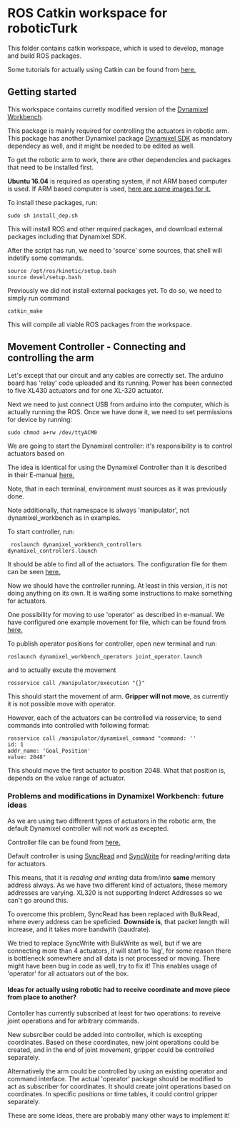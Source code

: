 # ROS Catkin workspace for roboticTurk

This folder contains catkin workspace, which is used to develop, manage and build ROS packages.

Some tutorials for actually using Catkin can be found from [here.](http://wiki.ros.org/catkin/Tutorials)

## Getting started

This workspace contains curretly modified version of the [Dynamixel Workbench](http://emanual.robotis.com/docs/en/software/dynamixel/dynamixel_workbench/).

This package is mainly required for controlling the actuators in robotic arm. This package has another Dynamixel package [Dynamixel SDK](http://emanual.robotis.com/docs/en/software/dynamixel/dynamixel_sdk/overview/) as mandatory dependecy as well, and it might be needed to be edited as well.

To get the robotic arm to work, there are other dependencies and packages that need to be installed first.

**Ubuntu 16.04** is required as operating system, if not ARM based computer is used.
If ARM based computer is used, [here are some images for it.](https://downloads.ubiquityrobotics.com/pi.html)

To install these packages, run:
```shell
sudo sh install_dep.sh
```

This will install ROS and other required packages, and download external packages including that Dynamixel SDK.

After the script has run, we need to 'source' some sources, that shell will indetify some commands.

```shell
source /opt/ros/kinetic/setup.bash
source devel/setup.bash
````
Previously we did not install external packages yet. To do so, we need to simply run command 
```shell
catkin_make
```
This will compile all viable ROS packages from the workspace.

## Movement Controller - Connecting and controlling the arm

Let's except that our circuit and any cables are correctly set.
The arduino board has 'relay' code uploaded and its running.
Power has been connected to five XL430 actuators and for one XL-320 actuator.

Next we need to just connect USB from arduino into the computer, which is actually running the ROS. Once we have done it, we need to set permissions for device by running:

```shell
sudo chmod a+rw /dev/ttyACM0
```

We are going to start the Dynamixel controller: it's responsibility is to control actuators based on 

The idea is identical for using the Dynamixel Controller than it is described in their E-manual [here.](emanual.robotis.com/docs/en/software/dynamixel/dynamixel_workbench/#controllers)

Note, that in each terminal, environment must sources as it was previously done.

Note additionally, that namespace is always 'manipulator', not dynamixel_workbench as in examples.

To start controller, run:
```shell
 roslaunch dynamixel_workbench_controllers dynamixel_controllers.launch
 ```

 It should be able to find all of the actuators. The configuration file for them can be seen [here.](src/dynamixel-workbench/dynamixel_workbench_controllers/config/koura.yaml)

 Now we should have the controller running. At least in this version, it is not doing anything on its own. It is waiting some instructions to make something for actuators.

 One possibility for moving to use 'operator' as described in e-manual.
 We have configured one example movement for file, which can be found from [here.](src/dynamixel-workbench/dynamixel_workbench_operators/config/demo.yaml)

 To publish operator positions for controller, open new terminal and run:
 ```shell
 roslaunch dynamixel_workbench_operators joint_operator.launch
 ```
 and to actually excute the movement
 ```shell
 rosservice call /manipulator/execution "{}"
 ```

This should start the movement of arm. **Gripper will not move**, as currently it is not possible move with operator.

However, each of the actuators can be controlled via rosservice, to send commands into controlled with following format:
```shell
rosservice call /manipulator/dynamixel_command "command: ''
id: 1
addr_name: 'Goal_Position'
value: 2048"
```
This should move the first actuator to position 2048. What that position is, depends on the value range of actuator.

### Problems and modifications in Dynamixel Workbench: future ideas

As we are using two different types of actuators in the robotic arm, the default Dynamixel controller will not work as excepted.

Controller file can be found from [here.](src/dynamixel-workbench/dynamixel_workbench_controllers/src/dynamixel_workbench_controllers.cpp)

Default controller is using [SyncRead](http://emanual.robotis.com/docs/en/dxl/protocol2/#sync-read) and [SyncWrite](http://emanual.robotis.com/docs/en/dxl/protocol2/#sync-write) for reading/writing data for actuators. 

This means, that it is *reading and writing* data from/into **same** memory address always. As we have two different kind of actuators, these memory addresses are varying. XL320 is not supporting Inderct Addresses so we can't go around this.

To overcome this problem, SyncRead has been replaced with BulkRead, where every address can be speficied. **Downside is**, that packet length will increase, and it takes more bandwith (baudrate).

We tried to replace SyncWrite with BulkWrite as well, but if we are connecting more than 4 actuators, it will start to 'lag', for some reason there is bottleneck somewhere and all data is not processed or moving. There might have been bug in code as well, try to fix it! This enables usage of 'operator' for all actuators out of the box.

#### Ideas for actually using robotic had to receive coordinate and move piece from place to another?

Contoller has currently subscribed at least for two operations: to reveive joint operations and for arbitrary commands. 

New subsrciber could be added into controller, which is excepting coordinates. Based on these coordinates, new joint operations could be created, and in the end of joint movement, gripper could be controlled separately.

Alternatively the arm could be controlled by using an existing operator and command interface. The actual 'operator' package should be modified to act as subscriber for coordinates. It should create joint operations based on coordinates. In specific positions or time tables, it could control gripper separately.

These are some ideas, there are probably many other ways to implement it!

